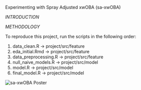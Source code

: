 Experimenting with Spray Adjusted xwOBA (sa-xwOBA)

*INTRODUCTION*

*METHODOLOGY*

To reproduce this project, run the scripts in the following order:
1. data_clean.R -> project/src/feature
2. eda_initial.Rmd -> project/src/feature
3. data_preprocessing.R -> project/src/feature
4. null_naive_models.R -> project/src/model
5. model.R -> project/src/model
6. final_model.R -> project/src/model
   
![sa-xwOBA Poster](https://github.com/user-attachments/assets/c96e899c-8403-4df0-809c-7d4e76ba13b1)
